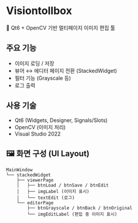 # Visiontollbox

🎯 Qt6 + OpenCV 기반 멀티페이지 이미지 편집 툴

## 주요 기능
- 이미지 로딩 / 저장
- 뷰어 ↔ 에디터 페이지 전환 (StackedWidget)
- 필터 기능 (Grayscale 등)
- 로그 출력

## 사용 기술
- Qt6 (Widgets, Designer, Signals/Slots)
- OpenCV (이미지 처리)
- Visual Studio 2022

## 🖼️ 화면 구성 (UI Layout)

```plaintext
MainWindow
└── stackedWidget
    ├── viewerPage
    │   ├── btnLoad / btnSave / btnEdit
    │   ├── imgLabel (이미지 표시)
    │   └── textEdit (로그)
    └── editorPage
        ├── btnGrayscale / btnBack / btnOriginal
        └── imgEditLabel (편집 중 이미지 표시)

